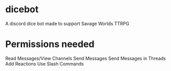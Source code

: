 # dicebot
A discord dice bot made to support Savage Worlds TTRPG

# Permissions needed
Read Messages/View Channels
Send Messages
Send Messages in Threads
Add Reactions 
Use Slash Commands